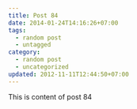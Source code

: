 ```yaml
---
title: Post 84
date: 2014-01-24T14:16:26+07:00
tags:
  - random post
  - untagged
category:
  - random post
  - uncategorized
updated: 2012-11-11T12:44:50+07:00
---
```

This is content of post 84